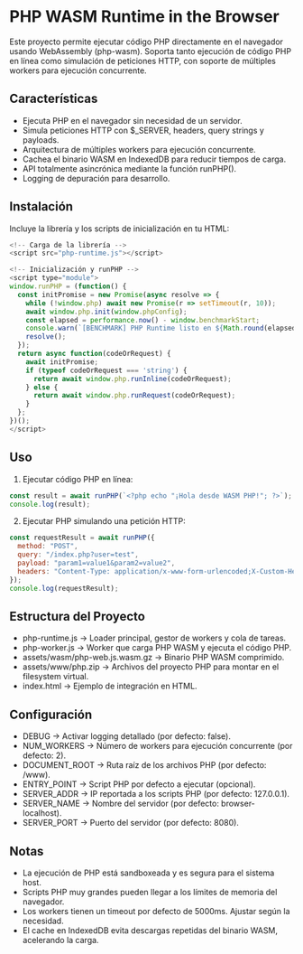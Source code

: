 PHP WASM Runtime in the Browser
===============================

Este proyecto permite ejecutar código PHP directamente en el navegador usando WebAssembly (php-wasm).
Soporta tanto ejecución de código PHP en línea como simulación de peticiones HTTP, con soporte de
múltiples workers para ejecución concurrente.

Características
---------------

- Ejecuta PHP en el navegador sin necesidad de un servidor.
- Simula peticiones HTTP con $_SERVER, headers, query strings y payloads.
- Arquitectura de múltiples workers para ejecución concurrente.
- Cachea el binario WASM en IndexedDB para reducir tiempos de carga.
- API totalmente asincrónica mediante la función runPHP().
- Logging de depuración para desarrollo.

Instalación
-----------

Incluye la librería y los scripts de inicialización en tu HTML:

```javascript
<!-- Carga de la librería -->
<script src="php-runtime.js"></script>

<!-- Inicialización y runPHP -->
<script type="module">
window.runPHP = (function() {
  const initPromise = new Promise(async resolve => {
    while (!window.php) await new Promise(r => setTimeout(r, 10));
    await window.php.init(window.phpConfig);
    const elapsed = performance.now() - window.benchmarkStart;
    console.warn(`[BENCHMARK] PHP Runtime listo en ${Math.round(elapsed)} ms`);
    resolve();
  });
  return async function(codeOrRequest) {
    await initPromise;
    if (typeof codeOrRequest === 'string') {
      return await window.php.runInline(codeOrRequest);
    } else {
      return await window.php.runRequest(codeOrRequest);
    }
  };
})();
</script>
```

Uso
---

1. Ejecutar código PHP en línea:
```javascript
const result = await runPHP(`<?php echo "¡Hola desde WASM PHP!"; ?>`);
console.log(result);
```

2. Ejecutar PHP simulando una petición HTTP:
```javascript
const requestResult = await runPHP({
  method: "POST",
  query: "/index.php?user=test",
  payload: "param1=value1&param2=value2",
  headers: "Content-Type: application/x-www-form-urlencoded;X-Custom-Header: Test"
});
console.log(requestResult);
```

Estructura del Proyecto
-----------------------

- php-runtime.js       → Loader principal, gestor de workers y cola de tareas.
- php-worker.js        → Worker que carga PHP WASM y ejecuta el código PHP.
- assets/wasm/php-web.js.wasm.gz → Binario PHP WASM comprimido.
- assets/www/php.zip   → Archivos del proyecto PHP para montar en el filesystem virtual.
- index.html           → Ejemplo de integración en HTML.

Configuración
-------------

- DEBUG          → Activar logging detallado (por defecto: false).
- NUM_WORKERS    → Número de workers para ejecución concurrente (por defecto: 2).
- DOCUMENT_ROOT  → Ruta raíz de los archivos PHP (por defecto: /www).
- ENTRY_POINT    → Script PHP por defecto a ejecutar (opcional).
- SERVER_ADDR    → IP reportada a los scripts PHP (por defecto: 127.0.0.1).
- SERVER_NAME    → Nombre del servidor (por defecto: browser-localhost).
- SERVER_PORT    → Puerto del servidor (por defecto: 8080).

Notas
-----

- La ejecución de PHP está sandboxeada y es segura para el sistema host.
- Scripts PHP muy grandes pueden llegar a los límites de memoria del navegador.
- Los workers tienen un timeout por defecto de 5000ms. Ajustar según la necesidad.
- El cache en IndexedDB evita descargas repetidas del binario WASM, acelerando la carga.
